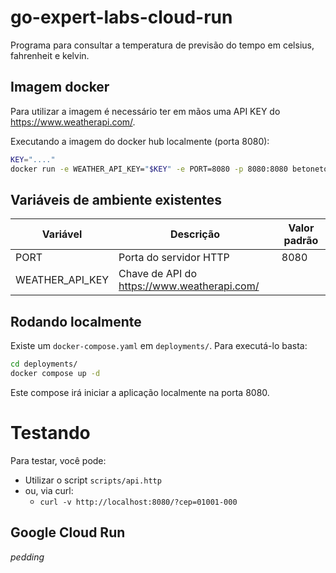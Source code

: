 # go-expert-labs-cloud-run

Programa para consultar a temperatura de previsão do tempo em celsius, fahrenheit e kelvin.

## Imagem docker

Para utilizar a imagem é necessário ter em mãos uma API KEY do https://www.weatherapi.com/.

Executando a imagem do docker hub localmente (porta 8080):

```bash
KEY="...."
docker run -e WEATHER_API_KEY="$KEY" -e PORT=8080 -p 8080:8080 betonetotbo/consulta-clima:latest
```

## Variáveis de ambiente existentes

| Variável | Descrição | Valor padrão |
|----------|-----------|--------------|
| PORT     | Porta do servidor HTTP | 8080         |
| WEATHER_API_KEY | Chave de API do https://www.weatherapi.com/ |              |

## Rodando localmente

Existe um `docker-compose.yaml` em `deployments/`. Para executá-lo basta:

```bash
cd deployments/
docker compose up -d
```

Este compose irá iniciar a aplicação localmente na porta 8080.

# Testando

Para testar, você pode:

* Utilizar o script `scripts/api.http`
* ou, via curl:
    * `curl -v http://localhost:8080/?cep=01001-000`  

## Google Cloud Run

*pedding*